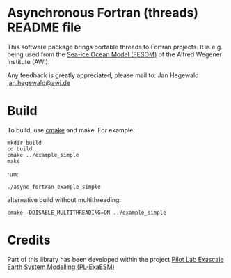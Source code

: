 Asynchronous Fortran (threads) README file
=====

This software package brings portable threads to Fortran projects.
It is e.g. being used from the [Sea-ice Ocean Model (FESOM)](http://fesom.de) of the Alfred Wegener Institute (AWI).

Any feedback is greatly appreciated, please mail to: Jan Hegewald <jan.hegewald@awi.de>

Build
=====
To build, use [cmake](https://cmake.org) and make.
For example:

    mkdir build
    cd build
    cmake ../example_simple
    make

run:

    ./async_fortran_example_simple

alternative build without multithreading:

    cmake -DDISABLE_MULTITHREADING=ON ../example_simple


Credits
=====
Part of this library has been developed within the project [Pilot Lab Exascale Earth System Modelling (PL-ExaESM)](https://www.fz-juelich.de/SharedDocs/Meldungen/IAS/JSC/EN/2019/2019-09-pl-exaesm.html)

